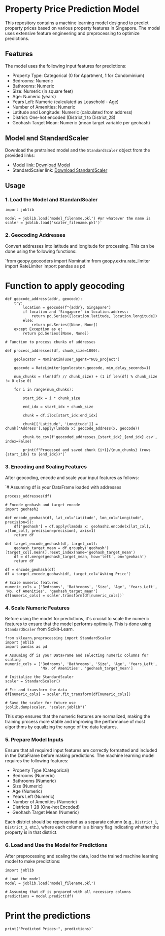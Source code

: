 Property Price Prediction Model
===============================

This repository contains a machine learning model designed to predict property prices based on various property features in Singapore. The model uses extensive feature engineering and preprocessing to optimize predictions.

Features
--------

The model uses the following input features for predictions:

-   Property Type: Categorical (0 for Apartment, 1 for Condominium)
-   Bedrooms: Numeric
-   Bathrooms: Numeric
-   Size: Numeric (in square feet)
-   Age: Numeric (years)
-   Years Left: Numeric (calculated as Leasehold - Age)
-   Number of Amenities: Numeric
-   Latitude and Longitude: Numeric (calculated from address)
-   District: One-hot encoded (District_1 to District_28)
-   Geohash Target Mean: Numeric (mean target variable per geohash)

Model and StandardScaler
------------------------

Download the pretrained model and the `StandardScaler` object from the provided links:

-   Model link: [Download Model](https://drive.google.com/file/d/1RQWkeXulEfwPFtIGi4vxkJsgXSohcAUF/view?usp=sharing)
-   StandardScaler link: [Download StandardScaler](https://drive.google.com/file/d/1-1zIsoZpRvZloJy0zsb1Br7m6Nh7jSIl/view?usp=sharing)

Usage
-----

### 1\. Load the Model and StandardScaler


```
import joblib

model = joblib.load('model_filename.pkl') #or whatever the name is
scaler = joblib.load('scaler_filename.pkl')`
```
### 2\. Geocoding Addresses

Convert addresses into latitude and longitude for processing. This can be done using the following functions:



`from geopy.geocoders import Nominatim
from geopy.extra.rate_limiter import RateLimiter
import pandas as pd

# Function to apply geocoding
```
def geocode_address(addr, geocode):
    try:
        location = geocode(f"{addr}, Singapore")
        if location and 'Singapore' in location.address:
            return pd.Series([location.latitude, location.longitude])
        else:
            return pd.Series([None, None])
    except Exception as e:
        return pd.Series([None, None])

# Function to process chunks of addresses

def process_addresses(df, chunk_size=1000):

    geolocator = Nominatim(user_agent="NUS_project")

    geocode = RateLimiter(geolocator.geocode, min_delay_seconds=1)

    num_chunks = (len(df) // chunk_size) + (1 if len(df) % chunk_size != 0 else 0)

    for i in range(num_chunks):

        start_idx = i * chunk_size

        end_idx = start_idx + chunk_size

        chunk = df.iloc[start_idx:end_idx]

        chunk[['Latitude', 'Longitude']] = chunk['Address'].apply(lambda x: geocode_address(x, geocode))

        chunk.to_csv(f'geocoded_addresses_{start_idx}_{end_idx}.csv', index=False)

        print(f"Processed and saved chunk {i+1}/{num_chunks} (rows {start_idx} to {end_idx})")`
```

### 3\. Encoding and Scaling Features

After geocoding, encode and scale your input features as follows:



`# Assuming df is your DataFrame loaded with addresses
```
process_addresses(df)

# Encode geohash and target encode
import geohash2

def encode_geohash(df, lat_col='Latitude', lon_col='Longitude', precision=5):
    df['geohash'] = df.apply(lambda x: geohash2.encode(x[lat_col], x[lon_col], precision=precision), axis=1)
    return df

def target_encode_geohash(df, target_col):
    geohash_target_mean = df.groupby('geohash')[target_col].mean().reset_index(name='geohash_target_mean')
    df = df.merge(geohash_target_mean, how='left', on='geohash')
    return df

df = encode_geohash(df)
df = target_encode_geohash(df, target_col='Asking Price')

# Scale numeric features
numeric_cols = ['Bedrooms', 'Bathrooms', 'Size', 'Age', 'Years_Left', 'No. of Amenities', 'geohash_target_mean']
df[numeric_cols] = scaler.transform(df[numeric_cols])`
```
### 4\. Scale Numeric Features

Before using the model for predictions, it's crucial to scale the numeric features to ensure that the model performs optimally. This is done using `StandardScaler` from Scikit-Learn.


```
from sklearn.preprocessing import StandardScaler
import joblib
import pandas as pd

# Assuming df is your DataFrame and selecting numeric columns for scaling
numeric_cols = ['Bedrooms', 'Bathrooms', 'Size', 'Age', 'Years_Left',
                'No. of Amenities', 'geohash_target_mean']

# Initialize the StandardScaler
scaler = StandardScaler()

# Fit and transform the data
df[numeric_cols] = scaler.fit_transform(df[numeric_cols])

# Save the scaler for future use
joblib.dump(scaler, "scaler.joblib")`
```
This step ensures that the numeric features are normalized, making the training process more stable and improving the performance of most algorithms by equalizing the range of the data features.

### 5\. Prepare Model Inputs

Ensure that all required input features are correctly formatted and included in the DataFrame before making predictions. The machine learning model requires the following features:

-   Property Type (Categorical)
-   Bedrooms (Numeric)
-   Bathrooms (Numeric)
-   Size (Numeric)
-   Age (Numeric)
-   Years Left (Numeric)
-   Number of Amenities (Numeric)
-   Districts 1-28 (One-hot Encoded)
-   Geohash Target Mean (Numeric)

Each district should be represented as a separate column (e.g., `District_1`, `District_2`, etc.), where each column is a binary flag indicating whether the property is in that district.

### 6\. Load and Use the Model for Predictions

After preprocessing and scaling the data, load the trained machine learning model to make predictions:


```
import joblib

# Load the model
model = joblib.load('model_filename.pkl')

# Assuming that df is prepared with all necessary columns
predictions = model.predict(df)
```
# Print the predictions
```
print("Predicted Prices:", predictions)`
```
